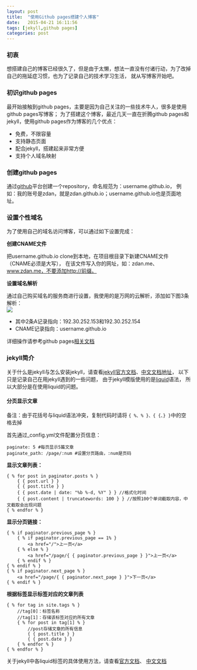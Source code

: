 ```yaml
---
layout: post
title:  "使用Github pages搭建个人博客"
date:   2015-04-21 16:11:56
tags: [jekyll,github pages]
categories: post
---
```

### 初衷
想搭建自己的博客已经很久了，但是由于太懒，想法一直没有付诸行动，为了改掉自己的拖延症习惯，也为了记录自己的技术学习生活，
就从写博客开始吧。

### 初识github pages
最开始接触到github pages，主要是因为自己关注的一些技术牛人，很多是使用github pages写博客；
为了搭建这个博客，最近几天一直在折腾github pages和jekyll，使用github pages作为博客的几个优点：
  
- 免费，不限容量
- 支持静态页面
- 配合jekyll，搭建起来非常方便
- 支持个人域名映射

### 创建github pages
通过[github](https://github.com/new)平台创建一个repository，命名规范为：username.github.io，
例如：我的账号是zdan，就是zdan.github.io；username.github.io也是页面地址。  

### 设置个性域名
为了使用自己的域名访问博客，可以通过如下设置完成：  

**创建CNAME文件**   

把username.github.io clone到本地，在项目根目录下新建CNAME文件（CNAME必须是大写），
在该文件写入你的网址，如：zdan.me、www.zdan.me，不要添加http://前缀。  

**设置域名解析**  

通过自己购买域名的服务商进行设置，我使用的是万网的云解析，添加如下图3条解析：  
![](http://7xi82w.com1.z0.glb.clouddn.com/blog20150421141817.jpg)  

- 其中2条A记录指向：192.30.252.153和192.30.252.154  
- CNAME记录指向：username.github.io   

详细操作请参考github pages[相关文档](https://help.github.com/articles/setting-up-a-custom-domain-with-github-pages/)

### jekyll简介

关于什么是jekyll与怎么安装jekyll，请查看[jekyll官方文档]()、[中文文档地址]()，
以下只是记录自己在用jekyll遇到的一些问题，
由于jekyll模版使用的是[liquid](https://github.com/Shopify/liquid/wiki/Liquid-for-Designers)语法，
所以大部分是在使用liquid的问题。  

#### 分页显示文章
备注：由于花括号与liquid语法冲突，复制代码时请将 ```{ %、% }、{ {、} }```中的空格去掉   
  
首先通过_config.yml文件配置分页信息：  

    paginate: 5 #每页显示5篇文章
    paginate_path: /page/:num #设置分页路由，:num是页码
	
**显示文章列表：** 

    { % for post in paginator.posts % }
        { { post.url } }
        { { post.title } }
        { { post.date | date: "%b %-d, %Y" } } //格式化时间
        { { post.content | truncatewords: 100 } } //按照100个单词截取内容，中文截取会出现问题
    { % endfor % }

**显示分页链接：** 

    { % if paginator.previous_page % }
        { % if paginator.previous_page == 1% }
            <a href="/">上一页</a>
        { % else % }
            <a href="/page/{ { paginator.previous_page } }">上一页</a>
        { % endif % }
    { % endif % }
    { % if paginator.next_page % }
        <a href="/page/{ { paginator.next_page } }">下一页</a>
    { % endif % }

**根据标签显示标签对应的文章列表**

    { % for tag in site.tags % }
        //tag[0]：标签名称  
        //tag[1]：存储该标签对应的所有文章
        { % for post in tag[1] % }
            //post存储文章的所有信息
            { { post.title } } 
            { { post.date } }
        { % endfor % }
    { % endfor % }
    
    
关于jekyll中各liquid标签的具体使用方法，请查看[官方文档](http://jekyllrb.com/docs/variables/)、
[中文文档](http://jekyllcn.com/docs/variables/)  